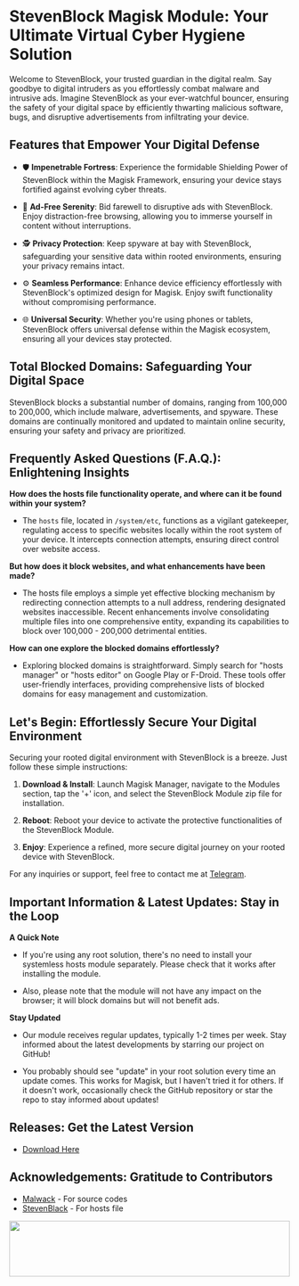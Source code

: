 # StevenBlock Magisk Module: Your Ultimate Virtual Cyber Hygiene Solution

Welcome to StevenBlock, your trusted guardian in the digital realm. Say goodbye to digital intruders as you effortlessly combat malware and intrusive ads. Imagine StevenBlock as your ever-watchful bouncer, ensuring the safety of your digital space by efficiently thwarting malicious software, bugs, and disruptive advertisements from infiltrating your device.

## Features that Empower Your Digital Defense

- 🛡️ **Impenetrable Fortress**: Experience the formidable Shielding Power of StevenBlock within the Magisk Framework, ensuring your device stays fortified against evolving cyber threats.

- 🚫 **Ad-Free Serenity**: Bid farewell to disruptive ads with StevenBlock. Enjoy distraction-free browsing, allowing you to immerse yourself in content without interruptions.

- 🕵️ **Privacy Protection**: Keep spyware at bay with StevenBlock, safeguarding your sensitive data within rooted environments, ensuring your privacy remains intact.

- ⚙️ **Seamless Performance**: Enhance device efficiency effortlessly with StevenBlock's optimized design for Magisk. Enjoy swift functionality without compromising performance.

- 🌐 **Universal Security**: Whether you're using phones or tablets, StevenBlock offers universal defense within the Magisk ecosystem, ensuring all your devices stay protected.

## Total Blocked Domains: Safeguarding Your Digital Space

StevenBlock blocks a substantial number of domains, ranging from 100,000 to 200,000, which include malware, advertisements, and spyware. These domains are continually monitored and updated to maintain online security, ensuring your safety and privacy are prioritized.

## Frequently Asked Questions (F.A.Q.): Enlightening Insights

**How does the hosts file functionality operate, and where can it be found within your system?**

- The `hosts` file, located in `/system/etc`, functions as a vigilant gatekeeper, regulating access to specific websites locally within the root system of your device. It intercepts connection attempts, ensuring direct control over website access.

**But how does it block websites, and what enhancements have been made?**

- The hosts file employs a simple yet effective blocking mechanism by redirecting connection attempts to a null address, rendering designated websites inaccessible. Recent enhancements involve consolidating multiple files into one comprehensive entity, expanding its capabilities to block over 100,000 - 200,000 detrimental entities.

**How can one explore the blocked domains effortlessly?**

- Exploring blocked domains is straightforward. Simply search for "hosts manager" or "hosts editor" on Google Play or F-Droid. These tools offer user-friendly interfaces, providing comprehensive lists of blocked domains for easy management and customization.

## Let's Begin: Effortlessly Secure Your Digital Environment

Securing your rooted digital environment with StevenBlock is a breeze. Just follow these simple instructions:

1. **Download & Install**: Launch Magisk Manager, navigate to the Modules section, tap the '+' icon, and select the StevenBlock Module zip file for installation.

2. **Reboot**: Reboot your device to activate the protective functionalities of the StevenBlock Module.

3. **Enjoy**: Experience a refined, more secure digital journey on your rooted device with StevenBlock.

For any inquiries or support, feel free to contact me at [Telegram](https://t.me/microzort).

## Important Information & Latest Updates: Stay in the Loop

**A Quick Note**

- If you're using any root solution, there's no need to install your systemless hosts module separately. Please check that it works after installing the module.
  
- Also, please note that the module will not have any impact on the browser; it will block domains but will not benefit ads.

**Stay Updated**

- Our module receives regular updates, typically 1-2 times per week. Stay informed about the latest developments by starring our project on GitHub!

- You probably should see "update" in your root solution every time an update comes. This works for Magisk, but I haven't tried it for others. If it doesn't work, occasionally check the GitHub repository or star the repo to stay informed about updates!

## Releases: Get the Latest Version

- [Download Here](https://github.com/mikropsoft/StevenBlock/releases)

## Acknowledgements: Gratitude to Contributors

- [Malwack](https://github.com/Magisk-Modules-Alt-Repo/Malwack) - For source codes
- [StevenBlack](https://github.com/StevenBlack/hosts) - For hosts file

<img src="https://raw.githubusercontent.com/matfantinel/matfantinel/master/waves.svg" width="100%" height="100">
